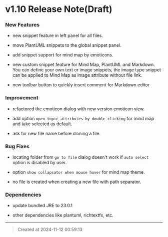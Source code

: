 # v1.10 Release Note(Draft)

### New Features

* new snippet feature in left panel for all files.

* move PlantUML snippets to the global snippet panel.

* add snippet support for mind map by emoticons.

* new custom snippet feature for Mind Map, PlantUML and Markdown. You can define your own text or image snippets, the image type snippet can be applied to Mind Map as image attribute without file link.

* new toolbar button to quickly insert comment for Markdown editor


### Improvement

* refactored the emoticon dialog with new version emoticon view.

* add option `open topic attributes by double clicking` for mind map and take selected as default.

* ask for new file name before cloning a file.

### Bug Fixes

* locating folder from `go to file` dialog doesn't work if `auto select` option is disabled by user.

* option `show collapsator when mouse hover` for mind map theme.

* no file is created when creating a new file with path separator.

### Dependencies

* update bundled JRE to 23.0.1  

* other dependencies like plantuml, richtextfx, etc.

---
> Created at 2024-11-12 00:59:13
